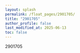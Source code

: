```yaml
---
layout: splash
permalink: /float_pages/2901705/
title: "2901705"
author_profile: false
last_modified_at: 2025-06-13
toc: false
---
```

 
2901705
